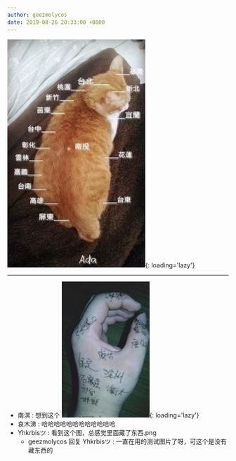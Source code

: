 ```yaml
---
author: geezmolycos
date: 2019-08-26 20:33:00 +0800
---
```


![](/assets/images/qq-zone/2019-08-26-taiwan.jpg){: loading='lazy'}

---

- 南溟 : 想到这个 ![](/assets/images/qq-zone/2019-08-26-taiwan-hebei.jpg){: loading='lazy'}
- 哀木涕 : 哈哈哈哈哈哈哈哈哈哈哈哈
- Yhkrbisツ : 看到这个图，总感觉里面藏了东西.png
  - geezmolycos 回复 Yhkrbisツ : 一直在用的测试图片了呀，可这个是没有藏东西的
